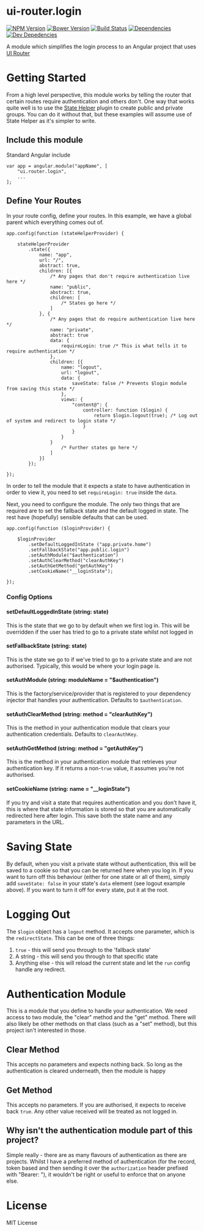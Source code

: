# ui-router.login

[![NPM Version][npm-image]][npm-url]
[![Bower Version][bower-image]][bower-url]
[![Build Status][travis-image]][travis-url]
[![Dependencies][dependencies-image]][dependencies-url]
[![Dev Depedencies][dev-dependencies-image]][dev-dependencies-url]

A module which simplifies the login process to an Angular project that uses
[UI Router](http://angular-ui.github.io/ui-router/site/#/api/ui.router)

# Getting Started

From a high level perspective, this module works by telling the router that certain routes require authentication and
others don't.  One way that works quite well is to use the
[State Helper](https://github.com/marklagendijk/ui-router.stateHelper) plugin to create public and private groups. You
can do it without that, but these examples will assume use of State Helper as it's simpler to write.

## Include this module

Standard Angular include

    var app = angular.module("appName", [
        "ui.router.login",
        ...
    ];

## Define Your Routes

In your route config, define your routes.  In this example, we have a global parent which everything comes out of.

    app.config(function (stateHelperProvider) {

        stateHelperProvider
            .state({
                name: "app",
                url: "/",
                abstract: true,
                children: [{
                    /* Any pages that don't require authentication live here */
                    name: "public",
                    abstract: true,
                    children: [
                        /* States go here */
                    ]
                }, {
                    /* Any pages that do require authentication live here */
                    name: "private",
                    abstract: true
                    data: {
                        requireLogin: true /* This is what tells it to require authentication */
                    },
                    children: [{
                        name: "logout",
                        url: "logout",
                        data: {
                            saveState: false /* Prevents $login module from saving this state */
                        },
                        views: {
                            "content@": {
                                controller: function ($login) {
                                    return $login.logout(true); /* Log out of system and redirect to login state */
                                }
                            }
                        }
                    }
                        /* Further states go here */
                    ]
                }]
            });

    });

In order to tell the module that it expects a state to have authentication in order to view it, you need to set
`requireLogin: true` inside the `data`.

Next, you need to configure the module.  The only two things that are required are to set the fallback state and the
default logged in state.  The rest have (hopefully) sensible defaults that can be used.

    app.config(function ($loginProvider) {

        $loginProvider
            .setDefaultLoggedInState ("app.private.home")
            .setFallbackState("app.public.login")
            .setAuthModule("$authentication")
            .setAuthClearMethod("clearAuthKey")
            .setAuthGetMethod("getAuthKey")
            .setCookieName("__loginState");

    });

### Config Options

#### setDefaultLoggedInState (string: state)

This is the state that we go to by default when we first log in. This will be overridden if the user has tried to go to
a private state whilst not logged in

#### setFallbackState (string: state)

This is the state we go to if we've tried to go to a private state and are not authorised. Typically, this would be
where your login page is.

#### setAuthModule (string: moduleName = "$authentication")

This is the factory/service/provider that is registered to your dependency injector that handles your authentication.
Defaults to `$authentication`.

#### setAuthClearMethod (string: method = "clearAuthKey")

This is the method in your authentication module that clears your authentication credentials. Defaults to
`clearAuthKey`.

#### setAuthGetMethod (string: method = "getAuthKey")

This is the method in your authentication module that retrieves your authentication key. If it returns a non-`true`
value, it assumes you're not authorised.

#### setCookieName (string: name = "__loginState")

If you try and visit a state that requires authentication and you don't have it, this is where that state information is
stored so that you are automatically redirected here after login.  This save both the state name and any parameters in
the URL.

# Saving State

By default, when you visit a private state without authentication, this will be saved to a cookie so that you can be
returned here when you log in.  If you want to turn off this behaviour (either for one state or all of them), simply
add `saveState: false` in your state's `data` element (see logout example above).  If you want to turn it off for every
state, put it at the root.

# Logging Out

The `$login` object has a `logout` method.  It accepts one parameter, which is the `redirectState`.  This can be one of
three things:

1. `true` - this will send you through to the 'fallback state'
2. A string - this will send you through to that specific state
3. Anything else - this will reload the current state and let the `run` config handle any redirect.

# Authentication Module

This is a module that you define to handle your authentication.  We need access to two module, the "clear" method and
the "get" method.  There will also likely be other methods on that class (such as a "set" method), but this project
isn't interested in those.

## Clear Method

This accepts no parameters and expects nothing back.  So long as the authentication is cleared underneath, then the
module is happy

## Get Method

This accepts no parameters.  If you are authorised, it expects to receive back `true`. Any other value received will
be treated as not logged in.

## Why isn't the authentication module part of this project?

Simple really - there are as many flavours of authentication as there are projects. Whilst I have a preferred method of
authentication (for the record, token based and then sending it over the `authorization` header prefixed with
"Bearer: "), it wouldn't be right or useful to enforce that on anyone else.

# License

MIT License

[npm-image]: https://img.shields.io/npm/v/ui-router.login.svg?style=flat
[bower-image]: https://img.shields.io/bower/v/ui-router.login.svg?style=flat
[travis-image]: https://img.shields.io/travis/riggerthegeek/ui-router.login.svg?style=flat
[dependencies-image]: https://img.shields.io/david/riggerthegeek/ui-router.login.svg?style=flat
[dev-dependencies-image]: https://img.shields.io/david/dev/riggerthegeek/ui-router.login.svg?style=flat

[npm-url]: https://npmjs.org/package/ui-router.login
[bower-url]: http://bower.io/search/?q=ui-router.login
[travis-url]: https://travis-ci.org/riggerthegeek/ui-router.login
[dependencies-url]: https://david-dm.org/riggerthegeek/ui-router.login
[dev-dependencies-url]: https://david-dm.org/riggerthegeek/ui-router.login#info=devDependencies&view=table
